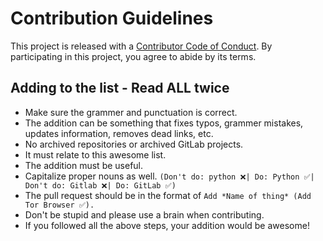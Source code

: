 # Contribution Guidelines
This project is released with a [Contributor Code of Conduct](https://github.com/Polycarbohydrate/awesome-tor/blob/main/code-of-conduct.md). By participating in this project, you agree to abide by its terms.
## Adding to the list - Read ALL twice
- Make sure the grammer and punctuation is correct.
- The addition can be something that fixes typos, grammer mistakes, updates information, removes dead links, etc.
- No archived repositories or archived GitLab projects.
- It must relate to this awesome list.
- The addition must be useful.
- Capitalize proper nouns as well. `(Don't do: python ❌| Do: Python ✅| Don't do: Gitlab ❌| Do: GitLab ✅)`
- The pull request should be in the format of `Add *Name of thing* (Add Tor Browser ✅).`
- Don't be stupid and please use a brain when contributing.
- If you followed all the above steps, your addition would be awesome!
